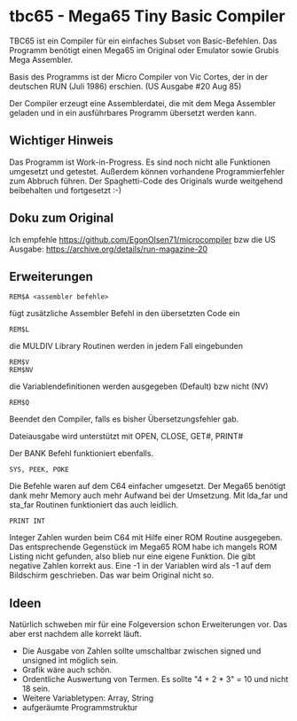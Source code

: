 # tbc65 - Mega65 Tiny Basic Compiler

TBC65 ist ein Compiler für ein einfaches Subset von Basic-Befehlen.
Das Programm benötigt einen Mega65 im Original oder Emulator sowie Grubis Mega Assembler.

Basis des Programms ist der Micro Compiler von Vic Cortes, der in der deutschen RUN (Juli 1986) erschien. (US Ausgabe #20 Aug 85)

Der Compiler erzeugt eine Assemblerdatei, die mit dem Mega Assembler geladen und in ein ausführbares Programm übersetzt werden kann.

## Wichtiger Hinweis

Das Programm ist Work-in-Progress. Es sind noch nicht alle Funktionen umgesetzt und getestet.
Außerdem können vorhandene Programmierfehler zum Abbruch führen.
Der Spaghetti-Code des Originals wurde weitgehend beibehalten und fortgesetzt :-)

## Doku zum Original

Ich empfehle https://github.com/EgonOlsen71/microcompiler
bzw die US Ausgabe: https://archive.org/details/run-magazine-20

## Erweiterungen

    REM$A <assembler befehle>
fügt zusätzliche Assembler Befehl in den übersetzten Code ein

    REM$L
die MULDIV Library Routinen werden in jedem Fall eingebunden

    REM$V
    REM$NV
die Variablendefinitionen werden ausgegeben (Default) bzw nicht (NV)

    REM$Q
Beendet den Compiler, falls es bisher Übersetzungsfehler gab.

Dateiausgabe wird unterstützt mit
OPEN, CLOSE, GET#, PRINT#

Der BANK Befehl funktioniert ebenfalls.

    SYS, PEEK, POKE
Die Befehle waren auf dem C64 einfacher umgesetzt. Der Mega65 benötigt dank mehr Memory auch mehr Aufwand bei der Umsetzung. Mit lda_far und sta_far Routinen funktioniert das auch leidlich.

    PRINT INT
Integer Zahlen wurden beim C64 mit Hilfe einer ROM Routine ausgegeben. Das entsprechende Gegenstück im Mega65 ROM habe ich mangels ROM Listing nicht gefunden, also blieb nur eine eigene Funktion. Die gibt negative Zahlen korrekt aus. Eine -1 in der Variablen wird als -1 auf dem Bildschirm geschrieben. Das war beim Original nicht so.

## Ideen
Natürlich schweben mir für eine Folgeversion schon Erweiterungen vor. Das aber erst nachdem alle korrekt läuft.

 - Die Ausgabe von Zahlen sollte umschaltbar zwischen signed und unsigned int möglich sein.
 - Grafik wäre auch schön.
 - Ordentliche Auswertung von Termen. Es sollte "4 + 2 * 3" = 10 und nicht 18 sein.
 - Weitere Variabletypen: Array, String
 - aufgeräumte Programmstruktur

